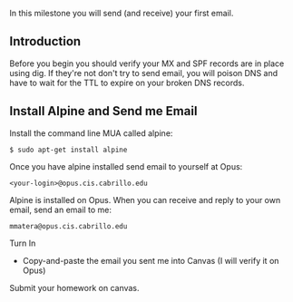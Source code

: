 In this milestone you will send (and receive) your first email. 

## Introduction 

Before you begin you should verify your MX and SPF records are in place using dig. If they're not don't try to send email, you will poison DNS and have to wait for the TTL to expire on your broken DNS records.

## Install Alpine and Send me Email 

Install the command line MUA called alpine:

```
$ sudo apt-get install alpine

```

Once you have alpine installed send email to yourself at Opus:

```
<your-login>@opus.cis.cabrillo.edu
```

Alpine is installed on Opus. When you can receive and reply to your own email, send an email to me:

```
mmatera@opus.cis.cabrillo.edu
```

Turn In
  - Copy-and-paste the email you sent me into Canvas (I will verify it on Opus)

Submit your homework on canvas.